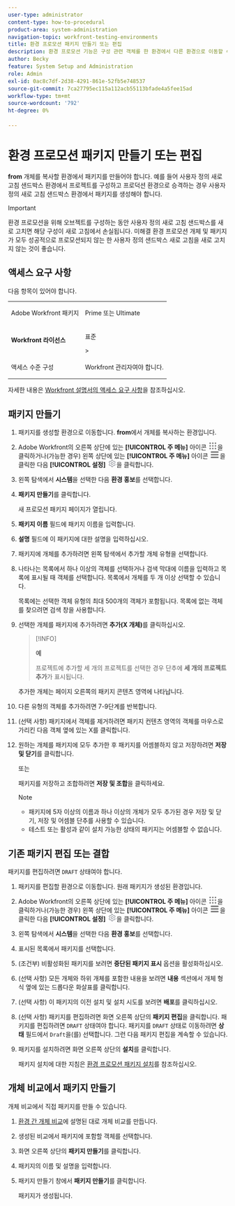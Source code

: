 ```yaml
---
user-type: administrator
content-type: how-to-procedural
product-area: system-administration
navigation-topic: workfront-testing-environments
title: 환경 프로모션 패키지 만들기 또는 편집
description: 환경 프로모션 기능은 구성 관련 객체를 한 환경에서 다른 환경으로 이동할 수 있는 기능을 제공하기 위한 것입니다. 다른 환경에 설치할 수 있는 환경 프로모션 패키지를 만드는 방법에 대해 알아봅니다.
author: Becky
feature: System Setup and Administration
role: Admin
exl-id: 0ac8c7df-2d38-4291-861e-52fb5e748537
source-git-commit: 7ca27795ec115a112acb55113bfade4a5fee15ad
workflow-type: tm+mt
source-wordcount: '792'
ht-degree: 0%

---
```


# 환경 프로모션 패키지 만들기 또는 편집

**from** 개체를 복사할 환경에서 패키지를 만들어야 합니다. 예를 들어 사용자 정의 새로 고침 샌드박스 환경에서 프로젝트를 구성하고 프로덕션 환경으로 승격하는 경우 사용자 정의 새로 고침 샌드박스 환경에서 패키지를 생성해야 합니다.

>[!IMPORTANT]
>
>환경 프로모션을 위해 오브젝트를 구성하는 동안 사용자 정의 새로 고침 샌드박스를 새로 고치면 해당 구성이 새로 고침에서 손실됩니다. 미해결 환경 프로모션 개체 및 패키지가 모두 성공적으로 프로모션되지 않는 한 사용자 정의 샌드박스 새로 고침을 새로 고치지 않는 것이 좋습니다.

## 액세스 요구 사항

다음 항목이 있어야 합니다.

<table>
  <tr>
   <td>Adobe Workfront 패키지
   </td>
   <td> <p>Prime 또는 Ultimate</p>
   </td>
  </tr>
  <tr>
   <td><strong>Workfront 라이선스</strong>
   </td>
   <td> <p>표준</p>&gt;
   </td>
  </tr>
   <tr>
   <td>액세스 수준 구성
   </td>
   <td><p>Workfront 관리자여야 합니다.</p>
   </td>
  </tr>
</table>

자세한 내용은 [Workfront 설명서의 액세스 요구 사항](/help/quicksilver/administration-and-setup/add-users/access-levels-and-object-permissions/access-level-requirements-in-documentation.md)을 참조하십시오.

## 패키지 만들기

1. 패키지를 생성할 환경으로 이동합니다. **from**&#x200B;에서 개체를 복사하는 환경입니다.
1. Adobe Workfront의 오른쪽 상단에 있는 **[!UICONTROL 주 메뉴]** 아이콘 ![주 메뉴](/help/_includes/assets/main-menu-icon.png)을 클릭하거나(가능한 경우) 왼쪽 상단에 있는 **[!UICONTROL 주 메뉴]** 아이콘 ![주 메뉴](/help/_includes/assets/main-menu-icon-left-nav.png)을 클릭한 다음 **[!UICONTROL 설정]** ![설정 아이콘](/help/_includes/assets/gear-icon-setup.png)을 클릭합니다.
1. 왼쪽 탐색에서 **시스템**&#x200B;을 선택한 다음 **환경 홍보**&#x200B;를 선택합니다.
1. **패키지 만들기**&#x200B;를 클릭합니다.

   새 프로모션 패키지 페이지가 열립니다.

1. **패키지 이름** 필드에 패키지 이름을 입력합니다.
1. **설명** 필드에 이 패키지에 대한 설명을 입력하십시오.
1. 패키지에 개체를 추가하려면 왼쪽 탐색에서 추가할 개체 유형을 선택합니다.
1. 나타나는 목록에서 하나 이상의 객체를 선택하거나 검색 막대에 이름을 입력하고 목록에 표시될 때 객체를 선택합니다. 목록에서 개체를 두 개 이상 선택할 수 있습니다.

   목록에는 선택한 객체 유형의 최대 500개의 객체가 포함됩니다. 목록에 없는 객체를 찾으려면 검색 창을 사용합니다.
1. 선택한 개체를 패키지에 추가하려면 **추가(X 개체)**&#x200B;를 클릭하십시오.

   >[!INFO]
   >
   >**예**
   >
   >프로젝트에 추가할 세 개의 프로젝트를 선택한 경우 단추에 **세 개의 프로젝트 추가**&#x200B;가 표시됩니다.

   추가한 개체는 페이지 오른쪽의 패키지 콘텐츠 영역에 나타납니다.

1. 다른 유형의 객체를 추가하려면 7-9단계를 반복합니다.
1. (선택 사항) 패키지에서 객체를 제거하려면 패키지 컨텐츠 영역의 객체를 마우스로 가리킨 다음 객체 옆에 있는 X를 클릭합니다.
1. 원하는 개체를 패키지에 모두 추가한 후 패키지를 어셈블하지 않고 저장하려면 **저장 및 닫기**&#x200B;를 클릭합니다.

   또는

   패키지를 저장하고 조합하려면 **저장 및 조합**&#x200B;을 클릭하세요.

   >[!NOTE]
   >
   >* 패키지에 5자 이상의 이름과 하나 이상의 개체가 모두 추가된 경우 저장 및 닫기, 저장 및 어셈블 단추를 사용할 수 있습니다.
   >* 테스트 또는 활성과 같이 설치 가능한 상태의 패키지는 어셈블할 수 없습니다.

## 기존 패키지 편집 또는 결합

패키지를 편집하려면 `DRAFT` 상태여야 합니다.

1. 패키지를 편집할 환경으로 이동합니다. 원래 패키지가 생성된 환경입니다.
1. Adobe Workfront의 오른쪽 상단에 있는 **[!UICONTROL 주 메뉴]** 아이콘 ![주 메뉴](/help/_includes/assets/main-menu-icon.png)을 클릭하거나(가능한 경우) 왼쪽 상단에 있는 **[!UICONTROL 주 메뉴]** 아이콘 ![주 메뉴](/help/_includes/assets/main-menu-icon-left-nav.png)을 클릭한 다음 **[!UICONTROL 설정]** ![설정 아이콘](/help/_includes/assets/gear-icon-setup.png)을 클릭합니다.
1. 왼쪽 탐색에서 **시스템**&#x200B;을 선택한 다음 **환경 홍보**&#x200B;를 선택합니다.
1. 표시된 목록에서 패키지를 선택합니다.
1. (조건부) 비활성화된 패키지를 보려면 **중단된 패키지 표시** 옵션을 활성화하십시오.
1. (선택 사항) 모든 개체와 하위 개체를 포함한 내용을 보려면 **내용** 섹션에서 개체 형식 옆에 있는 드롭다운 화살표를 클릭합니다.
1. (선택 사항) 이 패키지의 이전 설치 및 설치 시도를 보려면 **배포**&#x200B;를 클릭하십시오.
1. (선택 사항) 패키지를 편집하려면 화면 오른쪽 상단의 **패키지 편집**을 클릭합니다.
패키지를 편집하려면 `DRAFT` 상태여야 합니다. 패키지를 `DRAFT` 상태로 이동하려면 **상태** 필드에서 `Draft`을(를) 선택합니다. 그런 다음 패키지 편집을 계속할 수 있습니다.
1. 패키지를 설치하려면 화면 오른쪽 상단의 **설치**&#x200B;를 클릭합니다.

   패키지 설치에 대한 지침은 [환경 프로모션 패키지 설치](/help/quicksilver/administration-and-setup/set-up-workfront/workfront-testing-environments/environment-promotion-install-package.md)를 참조하십시오.

## 개체 비교에서 패키지 만들기

개체 비교에서 직접 패키지를 만들 수 있습니다.

1. [환경 간 개체 비교](/help/quicksilver/administration-and-setup/set-up-workfront/workfront-testing-environments/environment-promotion-compare.md)에 설명된 대로 개체 비교를 만듭니다.
1. 생성된 비교에서 패키지에 포함할 객체를 선택합니다.
1. 화면 오른쪽 상단의 **패키지 만들기**&#x200B;를 클릭합니다.
1. 패키지의 이름 및 설명을 입력합니다.
1. 패키지 만들기 창에서 **패키지 만들기**&#x200B;를 클릭합니다.

   패키지가 생성됩니다.
